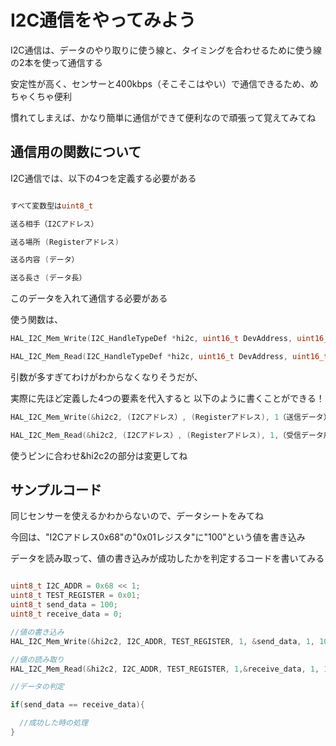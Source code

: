 # I2C通信をやってみよう

I2C通信は、データのやり取りに使う線と、タイミングを合わせるために使う線の2本を使って通信する

安定性が高く、センサーと400kbps（そこそこはやい）で通信できるため、めちゃくちゃ便利

慣れてしまえば、かなり簡単に通信ができて便利なので頑張って覚えてみてね

## 通信用の関数について

I2C通信では、以下の4つを定義する必要がある

```cpp

すべて変数型はuint8_t

送る相手（I2Cアドレス）

送る場所 (Registerアドレス)

送る内容 (データ）

送る長さ (データ長）
```

このデータを入れて通信する必要がある

使う関数は、
```cpp
HAL_I2C_Mem_Write(I2C_HandleTypeDef *hi2c, uint16_t DevAddress, uint16_t MemAddress, uint16_t MemAddSize, uint8_t *pData, uint16_t Size, uint32_t Timeout);

HAL_I2C_Mem_Read(I2C_HandleTypeDef *hi2c, uint16_t DevAddress, uint16_t MemAddress, uint16_t MemAddSize, uint8_t *pData, uint16_t Size, uint32_t Timeout);
```
引数が多すぎてわけがわからなくなりそうだが、

実際に先ほど定義した4つの要素を代入すると
以下のように書くことができる！

```cpp
HAL_I2C_Mem_Write(&hi2c2, (I2Cアドレス）, (Registerアドレス), 1（送信データ）, (データ長）, 10);

HAL_I2C_Mem_Read(&hi2c2, (I2Cアドレス）, (Registerアドレス), 1,（受信データ用の変数）, (データ長）, 10);
```

使うピンに合わせ&hi2c2の部分は変更してね

## サンプルコード

同じセンサーを使えるかわからないので、データシートをみてね

今回は、"I2Cアドレス0x68"の"0x01レジスタ"に"100"という値を書き込み

データを読み取って、値の書き込みが成功したかを判定するコードを書いてみる
```cpp

uint8_t I2C_ADDR = 0x68 << 1;
uint8_t TEST_REGISTER = 0x01;
uint8_t send_data = 100;
uint8_t receive_data = 0;

//値の書き込み
HAL_I2C_Mem_Write(&hi2c2, I2C_ADDR, TEST_REGISTER, 1, &send_data, 1, 10);

//値の読み取り
HAL_I2C_Mem_Read(&hi2c2, I2C_ADDR, TEST_REGISTER, 1,&receive_data, 1, 10);

//データの判定

if(send_data == receive_data){

  //成功した時の処理
}  
